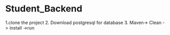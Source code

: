 # Student_Backend
1.clone the project 
2. Download postgresql for database 
3. Maven-> Clean -> install ->run
